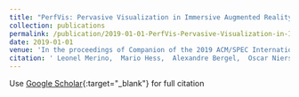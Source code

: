 ```yaml
---
title: "PerfVis: Pervasive Visualization in Immersive Augmented Reality for Performance Awareness"
collection: publications
permalink: /publication/2019-01-01-PerfVis-Pervasive-Visualization-in-Immersive-Augmented-Reality-for-Performance-Awareness
date: 2019-01-01
venue: 'In the proceedings of Companion of the 2019 ACM/SPEC International Conference on Performance Engineering'
citation: ' Leonel Merino,  Mario Hess,  Alexandre Bergel,  Oscar Nierstrasz,  Daniel Weiskopf, &quot;PerfVis: Pervasive Visualization in Immersive Augmented Reality for Performance Awareness.&quot; In the proceedings of Companion of the 2019 ACM/SPEC International Conference on Performance Engineering, 2019.'
---
```

Use [Google Scholar](https://scholar.google.com/scholar?q=PerfVis:+Pervasive+Visualization+in+Immersive+Augmented+Reality+for+Performance+Awareness){:target="_blank"} for full citation